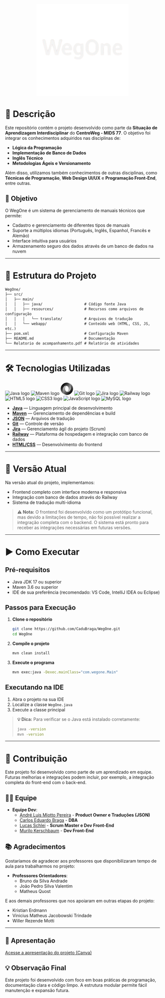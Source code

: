 <p align="center">
  <img src="/src/main/webapp/imagens/logoTransparente.png" alt="Logo do Projeto" width="300">
</p>

# 📝 Descrição

Este repositório contém o projeto desenvolvido como parte da **Situação de Aprendizagem Interdisciplinar** do **CentroWeg - MIDS 77**. O objetivo foi integrar os conhecimentos adquiridos nas disciplinas de:

- **Lógica da Programação**
- **Implementação de Banco de Dados**
- **Inglês Técnico**
- **Metodologias Ágeis e Versionamento**

Além disso, utilizamos também conhecimentos de outras disciplinas, como **Técnicas de Programação**, **Web Design UI/UX** e **Programação Front-End**, entre outras.

## 🎯 Objetivo

O WegOne é um sistema de gerenciamento de manuais técnicos que permite:
- Cadastro e gerenciamento de diferentes tipos de manuais
- Suporte a múltiplos idiomas (Português, Inglês, Espanhol, Francês e Alemão)
- Interface intuitiva para usuários
- Armazenamento seguro dos dados através de um banco de dados na nuvem

---

# 📂 Estrutura do Projeto

```
WegOne/
├── src/
│   ├── main/
│   │   ├── java/                   # Código fonte Java
│   │   ├── resources/              # Recursos como arquivos de configuração
│   │   │   └── translate/          # Arquivos de tradução
│   │   └── webapp/                 # Conteúdo web (HTML, CSS, JS, etc.)
├── pom.xml                         # Configuração Maven
├── README.md                       # Documentação
└── Relatorio de acompanhamento.pdf # Relatório de atividades
```

---

# 🛠️ Tecnologias Utilizadas

<div align="left">
  <img src="https://cdn.jsdelivr.net/gh/devicons/devicon/icons/java/java-original.svg" height="40" alt="Java logo" />
  
  <img src="https://cdn.jsdelivr.net/gh/devicons/devicon/icons/apache/apache-original.svg" height="40" alt="Maven logo" title="Maven (Apache)" />
  
  <img src="https://raw.githubusercontent.com/github/explore/main/topics/json/json.png" height="40" alt="JSON logo" title="JSON" />
  
  <img src="https://cdn.jsdelivr.net/gh/devicons/devicon/icons/git/git-original.svg" height="40" alt="Git logo" />
  
  <img src="https://cdn.worldvectorlogo.com/logos/jira-1.svg" height="40" alt="Jira logo" title="Jira" />
  
  <img src="https://railway.app/brand/logo-light.png" height="40" alt="Railway logo" title="Railway" />
  
  <img src="https://cdn.jsdelivr.net/gh/devicons/devicon/icons/html5/html5-original.svg" height="40" alt="HTML5 logo" />
  
  <img src="https://cdn.jsdelivr.net/gh/devicons/devicon/icons/css3/css3-original.svg" height="40" alt="CSS3 logo" />
  
  <img src="https://cdn.jsdelivr.net/gh/devicons/devicon/icons/javascript/javascript-original.svg" height="40" alt="JavaScript logo" />
  
  <img src="https://cdn.jsdelivr.net/gh/devicons/devicon/icons/mysql/mysql-original.svg" height="40" alt="MySQL logo" />
</div>


- [**Java**](https://www.oracle.com/java/) — Linguagem principal de desenvolvimento  
- [**Maven**](https://maven.apache.org/) — Gerenciamento de dependências e build  
- [**JSON**](https://www.json.org/json-en.html) — Arquivos de tradução  
- [**Git**](https://git-scm.com/) — Controle de versão  
- [**Jira**](https://www.atlassian.com/software/jira) — Gerenciamento ágil do projeto (Scrum)  
- [**Railway**](https://railway.app/) — Plataforma de hospedagem e integração com banco de dados  
- [**HTML/CSS**](https://developer.mozilla.org/en-US/docs/Web/HTML) — Desenvolvimento do frontend

---

# 📱 Versão Atual

Na versão atual do projeto, implementamos:
- Frontend completo com interface moderna e responsiva
- Integração com banco de dados através do Railway
- Sistema de tradução multi-idioma

> **⚠️ Nota:** O frontend foi desenvolvido como um protótipo funcional, mas devido a limitações de tempo, não foi possível realizar a integração completa com o backend. O sistema está pronto para receber as integrações necessárias em futuras versões.

---

# ▶️ Como Executar

## Pré-requisitos
- Java JDK 17 ou superior
- Maven 3.6 ou superior
- IDE de sua preferência (recomendado: VS Code, IntelliJ IDEA ou Eclipse)

## Passos para Execução

1. **Clone o repositório**
   ```bash
   git clone https://github.com/CaduBraga/WegOne.git
   cd WegOne
   ```

2. **Compile o projeto**
   ```bash
   mvn clean install
   ```

3. **Execute o programa**
   ```bash
   mvn exec:java -Dexec.mainClass="com.wegone.Main"
   ```

## Executando na IDE

1. Abra o projeto na sua IDE
2. Localize a classe `WegOne.java`
3. Execute a classe principal

> **💡 Dica:** Para verificar se o Java está instalado corretamente:
> ```bash
> java -version
> mvn -version
> ```

---

# 🤝 Contribuição

Este projeto foi desenvolvido como parte de um aprendizado em equipe. Futuras melhorias e integrações podem incluir, por exemplo, a integração completa do front-end com o back-end.

## 👨‍💻 **Equipe**
- **Equipe Dev**:
  - <a href="https://github.com/andrMiotto" target="_blank">André Luis Miotto Pereira</a> - **Product Owner e Traduções (JSON)**
  - <a href="https://github.com/CaduBraga" target="_blank">Carlos Eduardo Braga</a> - **DBA**
  - <a href="https://github.com/lucasschlei" target="_blank">Lucas Schlei</a> - **Scrum Master e Dev Front-End**
  - <a href="https://github.com/Murilo2901" target="_blank">Murilo Kerschbaum</a> - **Dev Front-End**

## 📚 **Agradecimentos**
Gostaríamos de agradecer aos professores que disponibilizaram tempo de aula para trabalharmos no projeto:

- **Professores Orientadores**:
  - Bruno da Silva Andrade
  - João Pedro Silva Valentim
  - Matheus Quost

E aos demais professores que nos apoiaram em outras etapas do projeto:

- Kristian Erdmann 
- Vinicius Matheus Jacobowski Trindade
- Willer Rezende Motti

---

## 🎤 Apresentação

[Acesse a apresentação do projeto (Canva)](https://www.canva.com/design/DAGowyk8Koo/2j6WhHWOVpdoFqiVKY7J6w/edit?utm_content=DAGowyk8Koo&utm_campaign=designshare&utm_medium=link2&utm_source=sharebutton)

## 💡 Observação Final

Este projeto foi desenvolvido com foco em boas práticas de programação, documentação clara e código limpo. A estrutura modular permite fácil manutenção e expansão futura. 
